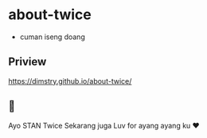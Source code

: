 # about-twice

* cuman iseng doang
## Priview
https://dimstry.github.io/about-twice/
## 💙
Ayo STAN Twice Sekarang juga
Luv for ayang ayang ku ❤️
